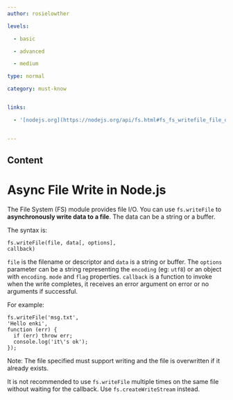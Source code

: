 ```yaml
---
author: rosielowther

levels:

  - basic

  - advanced

  - medium

type: normal

category: must-know


links:

  - '[nodejs.org](https://nodejs.org/api/fs.html#fs_fs_writefile_file_data_options_callback){website}'


---
```

## Content
# Async File Write in Node.js

The File System (FS) module provides file I/O. You can use `fs.writeFile` to **asynchronously write data to a file**. The data can be a string or a buffer.

The syntax is:
```
fs.writeFile(file, data[, options],
callback)
```
`file` is the filename or descriptor and `data` is a string or buffer.
The `options` parameter can be a string representing the `encoding` (eg: `utf8`) or an object with `encoding`. `mode` and `flag` properties. `callback` is a function to invoke when the write completes, it receives an error argument on error or no arguments if successful.

For example:
```
fs.writeFile('msg.txt',
'Hello enki',
function (err) {
  if (err) throw err;
  console.log('it\'s ok');
});
```
Note: The file specified must support writing and the file is overwritten if it already exists.

It is not recommended to use `fs.writeFile` multiple times on the same file without waiting for the callback.  Use `fs.createWriteStream` instead.


